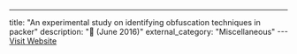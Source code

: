 ---
title: "An experimental study on identifying obfuscation techniques in packer"
description: "📓  (June 2016)"
external_category: "Miscellaneous"
---[Visit Website](https://docplayer.net/63501103-An-experimental-study-on-identifying-obfuscation-techniques-in-packer.html)

